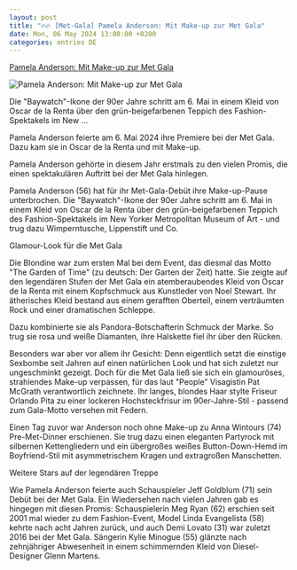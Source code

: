 ```yaml
---
layout: post
title: "🔥🔥 [Met-Gala] Pamela Anderson: Mit Make-up zur Met Gala"
date: Mon, 06 May 2024 13:00:00 +0200
categories: entries DE
---
```

[Pamela Anderson: Mit Make-up zur Met Gala](https://www.stern.de/lifestyle/leute/pamela-anderson--mit-make-up-zur-met-gala-34690274.html)

![Pamela Anderson: Mit Make-up zur Met Gala](https://image.stern.de/34690278/t/9t/v1/w1440/r1.7778/-/07--mit-make-up-zur-met-gala---16-9---spoton-article-1066332.jpg)

Die "Baywatch"-Ikone der 90er Jahre schritt am 6. Mai in einem Kleid von Oscar de la Renta über den grün-beigefarbenen Teppich des Fashion-Spektakels im New ...

Pamela Anderson feierte am 6. Mai 2024 ihre Premiere bei der Met Gala. Dazu kam sie in Oscar de la Renta und mit Make-up.

Pamela Anderson gehörte in diesem Jahr erstmals zu den vielen Promis, die einen spektakulären Auftritt bei der Met Gala hinlegen.

Pamela Anderson (56) hat für ihr Met-Gala-Debüt ihre Make-up-Pause unterbrochen. Die "Baywatch"-Ikone der 90er Jahre schritt am 6. Mai in einem Kleid von Oscar de la Renta über den grün-beigefarbenen Teppich des Fashion-Spektakels im New Yorker Metropolitan Museum of Art - und trug dazu Wimperntusche, Lippenstift und Co.

Glamour-Look für die Met Gala

Die Blondine war zum ersten Mal bei dem Event, das diesmal das Motto "The Garden of Time" (zu deutsch: Der Garten der Zeit) hatte. Sie zeigte auf den legendären Stufen der Met Gala ein atemberaubendes Kleid von Oscar de la Renta mit einem Kopfschmuck aus Kunstleder von Noel Stewart. Ihr ätherisches Kleid bestand aus einem gerafften Oberteil, einem verträumten Rock und einer dramatischen Schleppe.

Dazu kombinierte sie als Pandora-Botschafterin Schmuck der Marke. So trug sie rosa und weiße Diamanten, ihre Halskette fiel ihr über den Rücken.

Besonders war aber vor allem ihr Gesicht: Denn eigentlich setzt die einstige Sexbombe seit Jahren auf einen natürlichen Look und hat sich zuletzt nur ungeschminkt gezeigt. Doch für die Met Gala ließ sie sich ein glamouröses, strahlendes Make-up verpassen, für das laut "People" Visagistin Pat McGrath verantwortlich zeichnete. Ihr langes, blondes Haar stylte Friseur Orlando Pita zu einer lockeren Hochsteckfrisur im 90er-Jahre-Stil - passend zum Gala-Motto versehen mit Federn.

Einen Tag zuvor war Anderson noch ohne Make-up zu Anna Wintours (74) Pre-Met-Dinner erschienen. Sie trug dazu einen eleganten Partyrock mit silbernen Kettengliedern und ein übergroßes weißes Button-Down-Hemd im Boyfriend-Stil mit asymmetrischem Kragen und extragroßen Manschetten.

Weitere Stars auf der legendären Treppe

Wie Pamela Anderson feierte auch Schauspieler Jeff Goldblum (71) sein Debüt bei der Met Gala. Ein Wiedersehen nach vielen Jahren gab es hingegen mit diesen Promis: Schauspielerin Meg Ryan (62) erschien seit 2001 mal wieder zu dem Fashion-Event, Model Linda Evangelista (58) kehrte nach acht Jahren zurück, und auch Demi Lovato (31) war zuletzt 2016 bei der Met Gala. Sängerin Kylie Minogue (55) glänzte nach zehnjähriger Abwesenheit in einem schimmernden Kleid von Diesel-Designer Glenn Martens.

